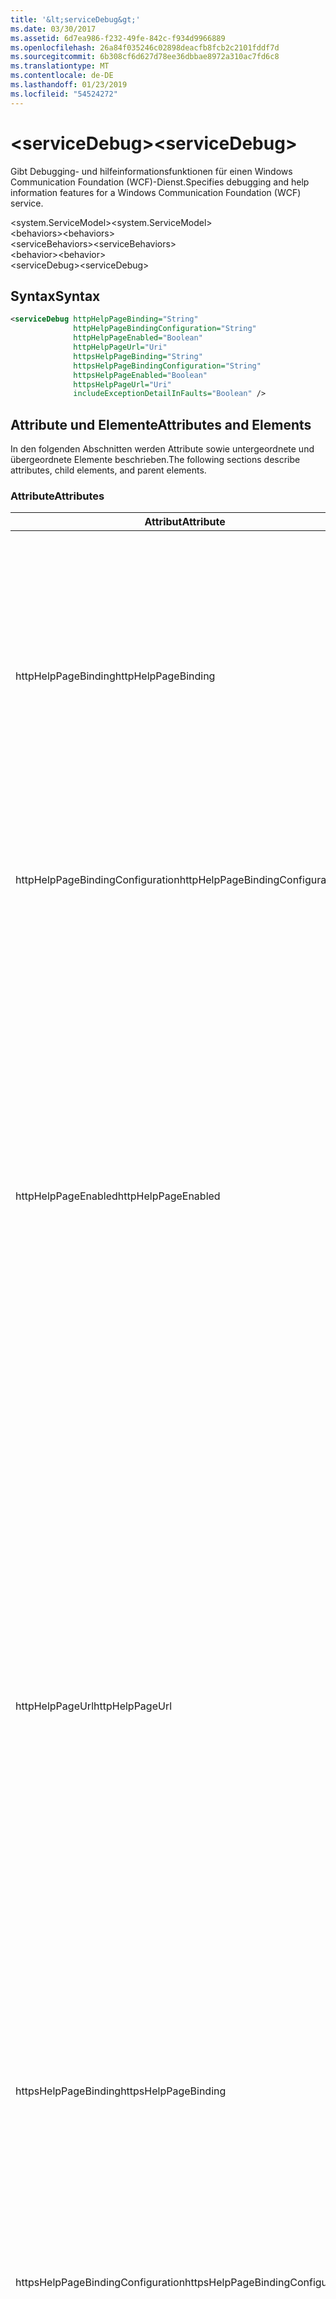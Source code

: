 ```yaml
---
title: '&lt;serviceDebug&gt;'
ms.date: 03/30/2017
ms.assetid: 6d7ea986-f232-49fe-842c-f934d9966889
ms.openlocfilehash: 26a84f035246c02898deacfb8fcb2c2101fddf7d
ms.sourcegitcommit: 6b308cf6d627d78ee36dbbae8972a310ac7fd6c8
ms.translationtype: MT
ms.contentlocale: de-DE
ms.lasthandoff: 01/23/2019
ms.locfileid: "54524272"
---
```

# <a name="ltservicedebuggt"></a><span data-ttu-id="54e21-102">&lt;serviceDebug&gt;</span><span class="sxs-lookup"><span data-stu-id="54e21-102">&lt;serviceDebug&gt;</span></span>
<span data-ttu-id="54e21-103">Gibt Debugging- und hilfeinformationsfunktionen für einen Windows Communication Foundation (WCF)-Dienst.</span><span class="sxs-lookup"><span data-stu-id="54e21-103">Specifies debugging and help information features for a Windows Communication Foundation (WCF) service.</span></span>  
  
 <span data-ttu-id="54e21-104">\<system.ServiceModel></span><span class="sxs-lookup"><span data-stu-id="54e21-104">\<system.ServiceModel></span></span>  
<span data-ttu-id="54e21-105">\<behaviors></span><span class="sxs-lookup"><span data-stu-id="54e21-105">\<behaviors></span></span>  
<span data-ttu-id="54e21-106">\<serviceBehaviors></span><span class="sxs-lookup"><span data-stu-id="54e21-106">\<serviceBehaviors></span></span>  
<span data-ttu-id="54e21-107">\<behavior></span><span class="sxs-lookup"><span data-stu-id="54e21-107">\<behavior></span></span>  
<span data-ttu-id="54e21-108">\<serviceDebug></span><span class="sxs-lookup"><span data-stu-id="54e21-108">\<serviceDebug></span></span>  
  
## <a name="syntax"></a><span data-ttu-id="54e21-109">Syntax</span><span class="sxs-lookup"><span data-stu-id="54e21-109">Syntax</span></span>  
  
```xml  
<serviceDebug httpHelpPageBinding="String"
              httpHelpPageBindingConfiguration="String"
              httpHelpPageEnabled="Boolean"
              httpHelpPageUrl="Uri"
              httpsHelpPageBinding="String"
              httpsHelpPageBindingConfiguration="String"
              httpsHelpPageEnabled="Boolean"
              httpsHelpPageUrl="Uri"
              includeExceptionDetailInFaults="Boolean" />
```  
  
## <a name="attributes-and-elements"></a><span data-ttu-id="54e21-110">Attribute und Elemente</span><span class="sxs-lookup"><span data-stu-id="54e21-110">Attributes and Elements</span></span>  
 <span data-ttu-id="54e21-111">In den folgenden Abschnitten werden Attribute sowie untergeordnete und übergeordnete Elemente beschrieben.</span><span class="sxs-lookup"><span data-stu-id="54e21-111">The following sections describe attributes, child elements, and parent elements.</span></span>  
  
### <a name="attributes"></a><span data-ttu-id="54e21-112">Attribute</span><span class="sxs-lookup"><span data-stu-id="54e21-112">Attributes</span></span>  
  
|<span data-ttu-id="54e21-113">Attribut</span><span class="sxs-lookup"><span data-stu-id="54e21-113">Attribute</span></span>|<span data-ttu-id="54e21-114">Beschreibung</span><span class="sxs-lookup"><span data-stu-id="54e21-114">Description</span></span>|  
|---------------|-----------------|  
|<span data-ttu-id="54e21-115">httpHelpPageBinding</span><span class="sxs-lookup"><span data-stu-id="54e21-115">httpHelpPageBinding</span></span>|<span data-ttu-id="54e21-116">Ein Zeichenfolgenwert, der den Typ der zu verwendenden Bindung beim Zugriff auf die Diensthilfeseite über HTTP festlegt.</span><span class="sxs-lookup"><span data-stu-id="54e21-116">A string value that specifies the type of binding to be used when HTTP is utilized to access the service help page.</span></span><br /><br /> <span data-ttu-id="54e21-117">Nur Bindungen mit inneren Bindungselementen, die <xref:System.ServiceModel.Channels.IReplyChannel?displayProperty=nameWithType> unterstützen, werden unterstützt.</span><span class="sxs-lookup"><span data-stu-id="54e21-117">Only bindings with inner binding elements that support <xref:System.ServiceModel.Channels.IReplyChannel?displayProperty=nameWithType> will be supported.</span></span> <span data-ttu-id="54e21-118">Darüber hinaus muss die <xref:System.ServiceModel.Channels.MessageVersion?displayProperty=nameWithType>-Eigenschaft der Bindung <xref:System.ServiceModel.Channels.MessageVersion.None?displayProperty=nameWithType> lauten.</span><span class="sxs-lookup"><span data-stu-id="54e21-118">Additionally, the <xref:System.ServiceModel.Channels.MessageVersion?displayProperty=nameWithType> property of the binding must be <xref:System.ServiceModel.Channels.MessageVersion.None?displayProperty=nameWithType>.</span></span>|  
|<span data-ttu-id="54e21-119">httpHelpPageBindingConfiguration</span><span class="sxs-lookup"><span data-stu-id="54e21-119">httpHelpPageBindingConfiguration</span></span>|<span data-ttu-id="54e21-120">Eine Zeichenfolge mit dem Namen der Bindung, die im `httpHelpPageBinding`-Attribut angegeben ist, das auf die zusätzlichen Konfigurationsinformationen dieser Bindung verweist.</span><span class="sxs-lookup"><span data-stu-id="54e21-120">A string that specifies the name of the binding that is specified in the `httpHelpPageBinding` attribute, which references to the additional configuration information of this binding.</span></span> <span data-ttu-id="54e21-121">Der gleiche Name muss im Abschnitt `<bindings>` definiert werden.</span><span class="sxs-lookup"><span data-stu-id="54e21-121">The same name must be defined in the `<bindings>` section.</span></span>|  
|<span data-ttu-id="54e21-122">httpHelpPageEnabled</span><span class="sxs-lookup"><span data-stu-id="54e21-122">httpHelpPageEnabled</span></span>|<span data-ttu-id="54e21-123">Ein boolescher Wert, der steuert, ob WCF eine HTML-Seite vom angegebenen Adresse veröffentlicht die `httpHelpPageUrl` Attribut.</span><span class="sxs-lookup"><span data-stu-id="54e21-123">A Boolean value that controls whether WCF publishes an HTML help page at the address specified by the `httpHelpPageUrl` attribute.</span></span> <span data-ttu-id="54e21-124">Die Standardeinstellung ist `true`.</span><span class="sxs-lookup"><span data-stu-id="54e21-124">The default is `true`.</span></span><br /><br /> <span data-ttu-id="54e21-125">Sie können diese Eigenschaft auf `false` festlegen, um die Veröffentlichung einer in HTML-Browsern angezeigbaren HTML-Hilfeseite zu deaktivieren.</span><span class="sxs-lookup"><span data-stu-id="54e21-125">You can set this property to `false` to disable the publication of an HTML help page visible to HTML browsers.</span></span><br /><br /> <span data-ttu-id="54e21-126">Um sicherzustellen, dass die HTML-Hilfeseite an dem Speicherort veröffentlicht wird, der vom `httpHelpPageUrl`-Attribut gesteuert wird, müssen Sie dieses Attribut auf `true` festlegen.</span><span class="sxs-lookup"><span data-stu-id="54e21-126">To ensure the HTML help page is published at the location controlled by the `httpHelpPageUrl` attribute, you must set this attribute to `true`.</span></span> <span data-ttu-id="54e21-127">Außerdem muss eine der folgenden Bedingungen erfüllt werden:</span><span class="sxs-lookup"><span data-stu-id="54e21-127">In addition, one of the following conditions must also be met:</span></span><br /><br /> <span data-ttu-id="54e21-128">– Die `httpHelpPageUrl` -Attribut ist eine absolute Adresse, die das HTTP-Protokollschema unterstützt.</span><span class="sxs-lookup"><span data-stu-id="54e21-128">-   The `httpHelpPageUrl` attribute is an absolute address that supports the HTTP protocol scheme.</span></span><br /><span data-ttu-id="54e21-129">– Es gibt eine Basisadresse für den Dienst, der das HTTP-Protokollschema unterstützt.</span><span class="sxs-lookup"><span data-stu-id="54e21-129">-   There is a base address for the service that supports the HTTP protocol scheme.</span></span><br /><br /> <span data-ttu-id="54e21-130">Obwohl eine Ausnahme ausgegeben wird, wenn eine absolute Adresse, die das HTTP-Protokollschema nicht unterstützt, dem `httpHelpPageUrl`-Attribut zugewiesen wird, werden bei allen anderen Szenarien, die den vorstehenden Kriterien nicht entsprechen, keine Ausnahmen und HTML-Hilfeseiten ausgegeben.</span><span class="sxs-lookup"><span data-stu-id="54e21-130">Although an exception is thrown if an absolute address that does not support the HTTP protocol scheme is assigned to the `httpHelpPageUrl` attribute, any other scenario in which neither of the preceding criteria is met results in no exception and no HTML help page.</span></span>|  
|<span data-ttu-id="54e21-131">httpHelpPageUrl</span><span class="sxs-lookup"><span data-stu-id="54e21-131">httpHelpPageUrl</span></span>|<span data-ttu-id="54e21-132">Ein URI, der die relative oder absolute HTTP-basierte URL der benutzerdefinierten HTML-Hilfedatei angibt, die dem Benutzer angezeigt wird, wenn der Endpunkt mithilfe eines HTML-Browsers angezeigt wird.</span><span class="sxs-lookup"><span data-stu-id="54e21-132">A URI that specifies the relative or absolute HTTP-based URL of the custom HTML help file the user sees when the endpoint is viewed using an HTML browser.</span></span><br /><br /> <span data-ttu-id="54e21-133">Sie können dieses Attribut verwenden, um die Verwendung einer benutzerdefinierten HTML-Hilfedatei zu ermöglichen, die von einer HTTP/Get-Anfrage zurückgegeben wird, beispielsweise von einem HTML-Browser.</span><span class="sxs-lookup"><span data-stu-id="54e21-133">You can use this attribute to enable the use of a custom HTML help file that is returned from an HTTP/Get request, for example, from an HTML browser.</span></span> <span data-ttu-id="54e21-134">Der Speicherort der HTML-Hilfedatei wird wie folgt aufgelöst.</span><span class="sxs-lookup"><span data-stu-id="54e21-134">The location of the HTML help file is resolved as follows.</span></span><br /><br /> <span data-ttu-id="54e21-135">1.  Wenn der Wert dieses Attributs eine relative Adresse ist, entspricht der Speicherort der HTML-Hilfedatei dem Wert der Dienstbasisadresse, die HTTP-Anforderungen unterstützt, plus dieses Eigenschaftswerts.</span><span class="sxs-lookup"><span data-stu-id="54e21-135">1.  If the value of this attribute is a relative address, the location of the HTML help file is the value of the service base address that supports HTTP requests, plus this property value.</span></span><br /><span data-ttu-id="54e21-136">2.  Wenn der Wert dieses Attributs eine absolute Adresse ist und HTTP-Anforderungen unterstützt, entspricht der Speicherort der HTML-Hilfedatei dem Wert dieser Eigenschaft.</span><span class="sxs-lookup"><span data-stu-id="54e21-136">2.  If the value of this attribute is an absolute address and supports HTTP requests, the location of the HTML help file is the value of this property.</span></span><br /><span data-ttu-id="54e21-137">3.  Wenn der Wert dieses Attributs eine absolute Adresse ist, aber keine HTTP-Anforderungen unterstützt, wird eine Ausnahme ausgegeben.</span><span class="sxs-lookup"><span data-stu-id="54e21-137">3.  If the value of this attribute is absolute but does not support HTTP requests, an exception is thrown.</span></span><br /><br /> <span data-ttu-id="54e21-138">Dieses Attribut ist nur gültig, wenn die `httpHelpPageEnabled` Attribut `true`.</span><span class="sxs-lookup"><span data-stu-id="54e21-138">This attribute is valid only when the `httpHelpPageEnabled` attribute is `true`.</span></span>|  
|<span data-ttu-id="54e21-139">httpsHelpPageBinding</span><span class="sxs-lookup"><span data-stu-id="54e21-139">httpsHelpPageBinding</span></span>|<span data-ttu-id="54e21-140">Ein Zeichenfolgenwert, der den Typ der zu verwendenden Bindung beim Zugriff auf die Diensthilfeseite über HTTPS festlegt.</span><span class="sxs-lookup"><span data-stu-id="54e21-140">A string value that specifies the type of binding to be used when HTTPS is utilized to access the service help page.</span></span><br /><br /> <span data-ttu-id="54e21-141">Nur Bindungen mit inneren Bindungselementen, die <xref:System.ServiceModel.Channels.IReplyChannel> unterstützen, werden unterstützt.</span><span class="sxs-lookup"><span data-stu-id="54e21-141">Only bindings with inner binding elements that support <xref:System.ServiceModel.Channels.IReplyChannel> will be supported.</span></span> <span data-ttu-id="54e21-142">Darüber hinaus muss die <xref:System.ServiceModel.Channels.MessageVersion?displayProperty=nameWithType>-Eigenschaft der Bindung <xref:System.ServiceModel.Channels.MessageVersion.None?displayProperty=nameWithType> lauten.</span><span class="sxs-lookup"><span data-stu-id="54e21-142">Additionally, the <xref:System.ServiceModel.Channels.MessageVersion?displayProperty=nameWithType> property of the binding must be <xref:System.ServiceModel.Channels.MessageVersion.None?displayProperty=nameWithType>.</span></span>|  
|<span data-ttu-id="54e21-143">httpsHelpPageBindingConfiguration</span><span class="sxs-lookup"><span data-stu-id="54e21-143">httpsHelpPageBindingConfiguration</span></span>|<span data-ttu-id="54e21-144">Eine Zeichenfolge mit dem Namen der Bindung, die im `httpsHelpPageBinding`-Attribut angegeben ist, das auf die zusätzlichen Konfigurationsinformationen dieser Bindung verweist.</span><span class="sxs-lookup"><span data-stu-id="54e21-144">A string that specifies the name of the binding that is specified in the `httpsHelpPageBinding` attribute, which references to the additional configuration information of this binding.</span></span> <span data-ttu-id="54e21-145">Der gleiche Name muss im Abschnitt `<bindings>` definiert werden.</span><span class="sxs-lookup"><span data-stu-id="54e21-145">The same name must be defined in the `<bindings>` section.</span></span>|  
|<span data-ttu-id="54e21-146">httpsHelpPageEnabled</span><span class="sxs-lookup"><span data-stu-id="54e21-146">httpsHelpPageEnabled</span></span>|<span data-ttu-id="54e21-147">Ein boolescher Wert, der steuert, ob WCF eine HTML-Seite vom angegebenen Adresse veröffentlicht die `httpsHelpPageUrl` Attribut.</span><span class="sxs-lookup"><span data-stu-id="54e21-147">A Boolean value that controls whether WCF publishes an HTML help page at the address specified by the `httpsHelpPageUrl` attribute.</span></span> <span data-ttu-id="54e21-148">Die Standardeinstellung ist `true`.</span><span class="sxs-lookup"><span data-stu-id="54e21-148">The default is `true`.</span></span><br /><br /> <span data-ttu-id="54e21-149">Sie können diese Eigenschaft auf `false` festlegen, um die Veröffentlichung einer in HTML-Browsern angezeigbaren HTML-Hilfeseite zu deaktivieren.</span><span class="sxs-lookup"><span data-stu-id="54e21-149">You can set this property to `false` to disable the publication of an HTML help page visible to HTML browsers.</span></span><br /><br /> <span data-ttu-id="54e21-150">Um sicherzustellen, dass die HTML-Hilfeseite an dem Speicherort veröffentlicht wird, der vom `httpsHelpPageUrl`-Attribut gesteuert wird, müssen Sie dieses Attribut auf `true` festlegen.</span><span class="sxs-lookup"><span data-stu-id="54e21-150">To ensure the HTML help page is published at the location controlled by the `httpsHelpPageUrl` attribute, you must set this attribute to `true`.</span></span> <span data-ttu-id="54e21-151">Außerdem muss eine der folgenden Bedingungen erfüllt werden:</span><span class="sxs-lookup"><span data-stu-id="54e21-151">In addition, one of the following conditions must also be met:</span></span><br /><br /> <span data-ttu-id="54e21-152">– Die `httpsHelpPageUrl` -Attribut ist eine absolute Adresse, die das HTTPS-Protokollschema unterstützt.</span><span class="sxs-lookup"><span data-stu-id="54e21-152">-   The `httpsHelpPageUrl` attribute is an absolute address that supports the HTTPS protocol scheme.</span></span><br /><span data-ttu-id="54e21-153">– Es gibt eine Basisadresse für den Dienst, der HTTPS-Protokollschema unterstützt.</span><span class="sxs-lookup"><span data-stu-id="54e21-153">-   There is a base address for the service that supports the HTTPS protocol scheme.</span></span><br /><br /> <span data-ttu-id="54e21-154">Obwohl eine Ausnahme ausgegeben wird, wenn eine absolute Adresse, die das HTTPS-Protokollschema nicht unterstützt, dem `httpsHelpPageUrl`-Attribut zugewiesen wird, werden bei allen anderen Szenarien, die den vorstehenden Kriterien nicht entsprechen, keine Ausnahmen und HTML-Hilfeseiten ausgegeben.</span><span class="sxs-lookup"><span data-stu-id="54e21-154">Although an exception is thrown if an absolute address that does not support the HTTPS protocol scheme is assigned to the `httpsHelpPageUrl` attribute, any other scenario in which neither of the preceding criteria is met results in no exception and no HTML help page.</span></span>|  
|<span data-ttu-id="54e21-155">httpsHelpPageUrl</span><span class="sxs-lookup"><span data-stu-id="54e21-155">httpsHelpPageUrl</span></span>|<span data-ttu-id="54e21-156">Ein URI, der die relative oder absolute HTTPS-basierte URL der benutzerdefinierten HTML-Hilfedatei angibt, die dem Benutzer angezeigt wird, wenn der Endpunkt mithilfe eines HTML-Browsers angezeigt wird.</span><span class="sxs-lookup"><span data-stu-id="54e21-156">A URI that specifies the relative or absolute HTTPS-based URL of the custom HTML help file the user sees when the endpoint is viewed using an HTML browser.</span></span><br /><br /> <span data-ttu-id="54e21-157">Sie können dieses Attribut verwenden, um die Verwendung einer benutzerdefinierten HTML-Hilfedatei zu ermöglichen, die von einer HTTPS/Get-Anfrage zurückgegeben wird, beispielsweise von einem HTML-Browser.</span><span class="sxs-lookup"><span data-stu-id="54e21-157">You can use this attribute to enable the use of a custom HTML help file that is returned from an HTTPS/Get request, for example, from an HTML browser.</span></span> <span data-ttu-id="54e21-158">Der Speicherort der HTML-Hilfedatei wird wie folgt aufgelöst:</span><span class="sxs-lookup"><span data-stu-id="54e21-158">The location of the HTML help file is resolved as follows:</span></span><br /><br /> <span data-ttu-id="54e21-159">– Wenn der Wert dieser Eigenschaft eine relative Adresse ist, ist der Speicherort der HTML-Hilfedatei, den Wert der dienstbasisadresse, die HTTPS-Anforderungen unterstützt, plus dieses Eigenschaftswerts.</span><span class="sxs-lookup"><span data-stu-id="54e21-159">-   If the value of this property is a relative address, the location of the HTML help file is the value of the service base address that supports HTTPS requests, plus this property value.</span></span><br /><span data-ttu-id="54e21-160">– Wenn der Wert dieser Eigenschaft eine absolute Adresse ist und HTTPS-Anforderungen unterstützt, ist der Speicherort der HTML-Hilfedatei dem Wert dieser Eigenschaft.</span><span class="sxs-lookup"><span data-stu-id="54e21-160">-   If the value of this property is an absolute address and supports HTTPS requests, the location of the HTML help file is the value of this property.</span></span><br /><span data-ttu-id="54e21-161">– Wenn der Wert dieser Eigenschaft absolut ist, aber keine HTTPS-Anforderungen unterstützt, wird eine Ausnahme ausgelöst.</span><span class="sxs-lookup"><span data-stu-id="54e21-161">-   If the value of this property is absolute but does not support HTTPS requests, an exception is thrown.</span></span><br /><br /> <span data-ttu-id="54e21-162">Dieses Attribut ist nur gültig, wenn die `httpHelpPageEnabled` Attribut `true`.</span><span class="sxs-lookup"><span data-stu-id="54e21-162">This attribute is valid only when the `httpHelpPageEnabled` attribute is `true`.</span></span>|  
|<span data-ttu-id="54e21-163">includeExceptionDetailInFaults</span><span class="sxs-lookup"><span data-stu-id="54e21-163">includeExceptionDetailInFaults</span></span>|<span data-ttu-id="54e21-164">Ein Wert, der angibt, ob verwaltete Ausnahmeinformationen in den Details der SOAP-Fehler zu Debuggingzwecken an den Client zurückgegeben werden.</span><span class="sxs-lookup"><span data-stu-id="54e21-164">A value that specifies whether to include managed exception information in the detail of SOAP faults returned to the client for debugging purposes.</span></span> <span data-ttu-id="54e21-165">Die Standardeinstellung ist `false`.</span><span class="sxs-lookup"><span data-stu-id="54e21-165">The default is `false`.</span></span><br /><br /> <span data-ttu-id="54e21-166">Wenn Sie dieses Attribut auf `true` festlegen, können Sie die Übergabe von verwalteten Ausnahmeinformationen zurück an den Client zu Debuggingzwecken aktivieren und die Veröffentlichung von HTML-Informationsdateien für Benutzer bereitstellen, die den Dienst in Webbrowsern durchsuchen.</span><span class="sxs-lookup"><span data-stu-id="54e21-166">If you set this attribute to `true`, you can enable the flow of managed exception information to the client for debugging purposes, as well as the publication of HTML information files for users browsing the service in Web browsers.</span></span> <span data-ttu-id="54e21-167">**Vorsicht**:  Verwaltete Ausnahmeinformationen an Clients zurückzugeben, kann ein Sicherheitsrisiko darstellen.</span><span class="sxs-lookup"><span data-stu-id="54e21-167">**Caution:**  Returning managed exception information to clients  can be a security risk.</span></span> <span data-ttu-id="54e21-168">Das liegt darin begründet, dass Ausnahmedetails Informationen zur internen Dienstimplementierung offen legen, die von nicht autorisierten Clients verwendet werden können.</span><span class="sxs-lookup"><span data-stu-id="54e21-168">This is because exception details expose information about the internal service implementation that could be used by unauthorized clients.</span></span>|  
  
### <a name="child-elements"></a><span data-ttu-id="54e21-169">Untergeordnete Elemente</span><span class="sxs-lookup"><span data-stu-id="54e21-169">Child Elements</span></span>  
 <span data-ttu-id="54e21-170">Keine</span><span class="sxs-lookup"><span data-stu-id="54e21-170">None.</span></span>  
  
### <a name="parent-elements"></a><span data-ttu-id="54e21-171">Übergeordnete Elemente</span><span class="sxs-lookup"><span data-stu-id="54e21-171">Parent Elements</span></span>  
  
|<span data-ttu-id="54e21-172">Element</span><span class="sxs-lookup"><span data-stu-id="54e21-172">Element</span></span>|<span data-ttu-id="54e21-173">Beschreibung</span><span class="sxs-lookup"><span data-stu-id="54e21-173">Description</span></span>|  
|-------------|-----------------|  
|[<span data-ttu-id="54e21-174">\<behavior></span><span class="sxs-lookup"><span data-stu-id="54e21-174">\<behavior></span></span>](../../../../../docs/framework/configure-apps/file-schema/wcf/behavior-of-endpointbehaviors.md)|<span data-ttu-id="54e21-175">Gibt ein Verhaltenselement an.</span><span class="sxs-lookup"><span data-stu-id="54e21-175">Specifies a behavior element.</span></span>|  
  
## <a name="remarks"></a><span data-ttu-id="54e21-176">Hinweise</span><span class="sxs-lookup"><span data-stu-id="54e21-176">Remarks</span></span>  
 <span data-ttu-id="54e21-177">Festlegen von `includeExceptionDetailInFaults` zu `true` kann der Dienst Ausnahmen zurückgeben, die von der Anwendung ausgelöst wird, auch wenn die Ausnahme nicht deklariert ist, mit der <xref:System.ServiceModel.FaultContractAttribute>.</span><span class="sxs-lookup"><span data-stu-id="54e21-177">Setting `includeExceptionDetailInFaults` to `true` allows the service to return any exception that is thrown by the application code even if the exception is not declared using the <xref:System.ServiceModel.FaultContractAttribute>.</span></span> <span data-ttu-id="54e21-178">Diese Einstellung ist in Debuggingfällen hilfreich, in denen der Server eine unerwartete Ausnahme ausgibt.</span><span class="sxs-lookup"><span data-stu-id="54e21-178">This setting is useful when debugging cases where the server is throwing an unexpected exception.</span></span> <span data-ttu-id="54e21-179">Durch Verwenden dieses Attributs wird ein serialisiertes Format der unbekannten Ausnahme zurückgegeben, und Sie können mehr Details zur Ausnahme überprüfen.</span><span class="sxs-lookup"><span data-stu-id="54e21-179">By using this attribute, a serialized form of the unknown exception is returned and you can examine more details of the exception.</span></span>  
  
> [!CAUTION]
>  <span data-ttu-id="54e21-180">Verwaltete Ausnahmeinformationen an Clients zurückzugeben kann ein Sicherheitsrisiko darstellen, da Ausnahmedetails Informationen zur internen Dienstimplementierung verfügbar machen, die von nicht autorisierten Clients verwendet werden könnten.</span><span class="sxs-lookup"><span data-stu-id="54e21-180">Returning managed exception information to clients can be a security risk because exception details expose information about the internal service implementation that could be used by unauthorized clients.</span></span> <span data-ttu-id="54e21-181">Wegen der damit verbundenen Sicherheitsprobleme wird dringend empfohlen, dass Sie diesen Vorgang nur in gesteuerten Debugszenarien ausführen.</span><span class="sxs-lookup"><span data-stu-id="54e21-181">Because of the security issues involved, it is strongly recommended that you only do so in controlled debugging scenarios.</span></span> <span data-ttu-id="54e21-182">Beim Bereitstellen der Anwendung sollten Sie `includeExceptionDetailInFaults` auf `false` festlegen.</span><span class="sxs-lookup"><span data-stu-id="54e21-182">You should set `includeExceptionDetailInFaults` to `false` when deploying your application.</span></span>  
  
 <span data-ttu-id="54e21-183">Weitere Informationen zu den Sicherheitsproblemen, die im Zusammenhang mit verwalteten Ausnahmen finden Sie unter [angeben und Behandeln von Fehlern in Verträgen und Diensten](../../../../../docs/framework/wcf/specifying-and-handling-faults-in-contracts-and-services.md).</span><span class="sxs-lookup"><span data-stu-id="54e21-183">For details about the security issues related to managed exception, see [Specifying and Handling Faults in Contracts and Services](../../../../../docs/framework/wcf/specifying-and-handling-faults-in-contracts-and-services.md).</span></span> <span data-ttu-id="54e21-184">Ein Codebeispiel finden Sie unter [Dienstverhalten Debuggen](../../../../../docs/framework/wcf/samples/service-debug-behavior.md).</span><span class="sxs-lookup"><span data-stu-id="54e21-184">For a code sample, see [Service Debug Behavior](../../../../../docs/framework/wcf/samples/service-debug-behavior.md).</span></span>  
  
 <span data-ttu-id="54e21-185">Sie können auch `httpsHelpPageEnabled` und `httpsHelpPageUrl` festlegen, um die Hilfeseite zu aktivieren oder zu deaktivieren.</span><span class="sxs-lookup"><span data-stu-id="54e21-185">You can also set `httpsHelpPageEnabled` and `httpsHelpPageUrl` to enable or disable the help page.</span></span> <span data-ttu-id="54e21-186">Jeder Dienst kann optional eine Hilfeseite verfügbar machen, die Informationen zum Dienst enthält, einschließlich des Endpunkts, um WSDL für den Dienst abzurufen.</span><span class="sxs-lookup"><span data-stu-id="54e21-186">Each service can optionally expose a help page that contains information about the service including the endpoint to get WSDL for the service.</span></span> <span data-ttu-id="54e21-187">Dies kann durch Festlegen von `httpHelpPageEnabled` auf `true` aktiviert werden.</span><span class="sxs-lookup"><span data-stu-id="54e21-187">This can be enabled by setting `httpHelpPageEnabled` to `true`.</span></span> <span data-ttu-id="54e21-188">Dadurch kann die Hilfeseite an eine GET-Anforderung der Basisadresse des Diensts zurückgegeben werden.</span><span class="sxs-lookup"><span data-stu-id="54e21-188">This enables the help page to be returned to a GET request to the base address of the service.</span></span> <span data-ttu-id="54e21-189">Durch Festlegen des `httpHelpPageUrl`-Attributs können Sie diese Adresse ändern.</span><span class="sxs-lookup"><span data-stu-id="54e21-189">You can change this address by setting the `httpHelpPageUrl` attribute.</span></span> <span data-ttu-id="54e21-190">Sie können dies außerdem sichern, indem Sie HTTPS statt HTTP verwenden.</span><span class="sxs-lookup"><span data-stu-id="54e21-190">In addition, you can make this secure by using HTTPS instead of HTTP.</span></span>  
  
 <span data-ttu-id="54e21-191">Mithilfe des optionalen `httpHelpPageBinding`-Attributs und `httpHelpPageBinding`-Attributs können Sie die für den Zugriff auf die Diensthilfeseite verwendeten Bindungen konfigurieren.</span><span class="sxs-lookup"><span data-stu-id="54e21-191">The optional `httpHelpPageBinding` and `httpHelpPageBinding` attributes allow you to configure the bindings used to access the service web page.</span></span> <span data-ttu-id="54e21-192">Wenn sie nicht festgelegt sind, werden die Standardbindungen (`HttpTransportBindingElement` für HTTP und `HttpsTransportBindingElement` für HTTPS) entsprechend für den Zugriff auf die Diensthilfeseite verwendet.</span><span class="sxs-lookup"><span data-stu-id="54e21-192">If they are not specified, the default bindings (`HttpTransportBindingElement`, in the case of HTTP and `HttpsTransportBindingElement`, in the case of HTTPS) are used for service help page access as appropriate.</span></span> <span data-ttu-id="54e21-193">Beachten Sie, dass Sie diese Attribute nicht mit den integrierten WCF-Bindungen verwenden können.</span><span class="sxs-lookup"><span data-stu-id="54e21-193">Notice that you cannot use these attributes with the built-in WCF bindings.</span></span> <span data-ttu-id="54e21-194">Nur Bindungen mit inneren Bindungselementen, die xref:System.ServiceModel.Channels.IReplyChannel unterstützen > wird unterstützt.</span><span class="sxs-lookup"><span data-stu-id="54e21-194">Only bindings with inner binding elements that support xref:System.ServiceModel.Channels.IReplyChannel> will be supported.</span></span> <span data-ttu-id="54e21-195">Darüber hinaus muss die <xref:System.ServiceModel.Channels.MessageVersion?displayProperty=nameWithType>-Eigenschaft der Bindung <xref:System.ServiceModel.Channels.MessageVersion.None?displayProperty=nameWithType> lauten.</span><span class="sxs-lookup"><span data-stu-id="54e21-195">Additionally, the <xref:System.ServiceModel.Channels.MessageVersion?displayProperty=nameWithType> property of the binding must be <xref:System.ServiceModel.Channels.MessageVersion.None?displayProperty=nameWithType>.</span></span>  
  
## <a name="see-also"></a><span data-ttu-id="54e21-196">Siehe auch</span><span class="sxs-lookup"><span data-stu-id="54e21-196">See also</span></span>
- <xref:System.ServiceModel.Configuration.ServiceDebugElement>
- <xref:System.ServiceModel.Description.ServiceDebugBehavior>
- [<span data-ttu-id="54e21-197">Angeben und Behandeln von Fehlern in Verträgen und Diensten</span><span class="sxs-lookup"><span data-stu-id="54e21-197">Specifying and Handling Faults in Contracts and Services</span></span>](../../../../../docs/framework/wcf/specifying-and-handling-faults-in-contracts-and-services.md)
- [<span data-ttu-id="54e21-198">Behandeln von Ausnahmen und Fehlern</span><span class="sxs-lookup"><span data-stu-id="54e21-198">Handling Exceptions and Faults</span></span>](../../../../../docs/framework/wcf/extending/handling-exceptions-and-faults.md)
- [<span data-ttu-id="54e21-199">Debugverhalten von Diensten</span><span class="sxs-lookup"><span data-stu-id="54e21-199">Service Debug Behavior</span></span>](../../../../../docs/framework/wcf/samples/service-debug-behavior.md)
